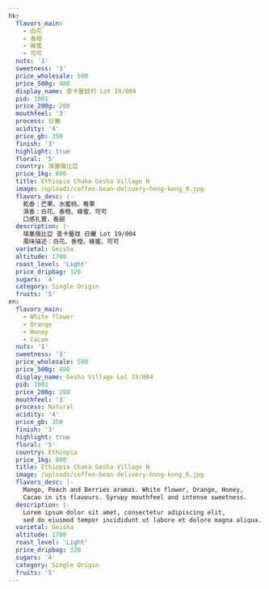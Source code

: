 ```yaml
---
hk:
  flavors_main:
    - 白花
    - 香橙
    - 蜂蜜
    - 可可
  nuts: '1'
  sweetness: '3'
  price_wholesale: 500
  price_500g: 480
  display_name: 查卡藝妓村 Lot 19/004
  pid: 1001
  price_200g: 280
  mouthfeel: '3'
  process: 日曬
  acidity: '4'
  price_gb: 350
  finish: '3'
  highlight: true
  floral: '5'
  country: 埃塞俄比亞
  price_1kg: 800
  title: Ethiopia Chaka Gesha Village N
  image: /uploads/coffee-bean-delivery-hong-kong_0.jpg
  flavors_desc: |-
    乾香：芒果、水蜜桃、莓果
    濕香：白花、香橙、蜂蜜、可可
    口感扎實，香甜
  description: |-
    埃塞俄比亞 查卡藝妓 日曬 Lot 19/004
    風味描述：白花、香橙、蜂蜜、可可
  varietal: Geisha
  altitude: 1700
  roast_level: 'Light'
  price_dripbag: 320
  sugars: '4'
  category: Single Origin
  fruits: '5'
en:
  flavors_main:
    - White flower
    - Orange
    - Honey
    - Cacao
  nuts: '1'
  sweetness: '3'
  price_wholesale: 500
  price_500g: 480
  display_name: Gesha Village Lot 19/004
  pid: 1001
  price_200g: 280
  mouthfeel: '3'
  process: Natural
  acidity: '4'
  price_gb: 350
  finish: '3'
  highlight: true
  floral: '5'
  country: Ethiopia
  price_1kg: 800
  title: Ethiopia Chaka Gesha Village N
  image: /uploads/coffee-bean-delivery-hong-kong_0.jpg
  flavors_desc: |-
    Mango, Peach and Berries aromas. White flower, Orange, Honey,
    Cacao in its flavours. Syrupy mouthfeel and intense sweetness.
  description: |-
    Lorem ipsum dolor sit amet, consectetur adipiscing elit, 
    sed do eiusmod tempor incididunt ut labore et dolore magna aliqua.
  varietal: Geisha
  altitude: 1700
  roast_level: 'Light'
  price_dripbag: 320
  sugars: '4'
  category: Single Origin
  fruits: '5'
---
```

